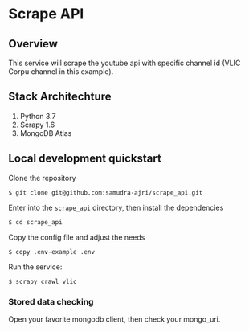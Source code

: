 # Scrape API 

## Overview
This service will scrape the youtube api with specific channel id (VLIC Corpu channel in this example).

## Stack Architechture
1. Python 3.7
2. Scrapy 1.6
3. MongoDB Atlas

## Local development quickstart
Clone the repository
```
$ git clone git@github.com:samudra-ajri/scrape_api.git
```
Enter into the `scrape_api` directory, then install the dependencies
```
$ cd scrape_api
```
Copy the config file and adjust the needs
```
$ copy .env-example .env
```
Run the service:
```
$ scrapy crawl vlic
```

### Stored data checking
Open your favorite mongodb client, then check your mongo_uri.
